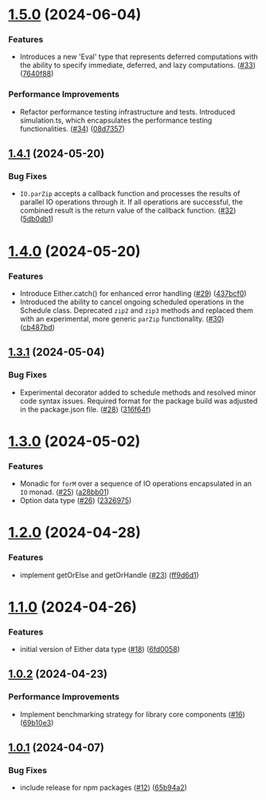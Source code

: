 # [1.5.0](https://github.com/gabriel-bornea/monadyssey/compare/v1.4.1...v1.5.0) (2024-06-04)


### Features

* Introduces a new 'Eval' type that represents deferred computations with the ability to specify immediate, deferred, and lazy computations. ([#33](https://github.com/gabriel-bornea/monadyssey/issues/33)) ([7640f88](https://github.com/gabriel-bornea/monadyssey/commit/7640f883b5679b312520f9fe5b9ddb042c56f369))


### Performance Improvements

* Refactor performance testing infrastructure and tests. Introduced simulation.ts, which encapsulates the performance testing functionalities. ([#34](https://github.com/gabriel-bornea/monadyssey/issues/34)) ([08d7357](https://github.com/gabriel-bornea/monadyssey/commit/08d73576e67a0f40f07a3d0e55fb85b7a4ebd5ea))

## [1.4.1](https://github.com/gabriel-bornea/monadyssey/compare/v1.4.0...v1.4.1) (2024-05-20)


### Bug Fixes

* `IO.parZip` accepts a callback function and processes the results of parallel IO operations through it. If all operations are successful, the combined result is the return value of the callback function. ([#32](https://github.com/gabriel-bornea/monadyssey/issues/32)) ([5db0db1](https://github.com/gabriel-bornea/monadyssey/commit/5db0db1d5b31bb6487c0d56996f6ea5e9b60e854))

# [1.4.0](https://github.com/gabriel-bornea/monadyssey/compare/v1.3.1...v1.4.0) (2024-05-20)


### Features

* Introduce Either.catch() for enhanced error handling ([#29](https://github.com/gabriel-bornea/monadyssey/issues/29)) ([437bcf0](https://github.com/gabriel-bornea/monadyssey/commit/437bcf0f4e78498af535872d03aa53c4f11046cd))
* Introduced the ability to cancel ongoing scheduled operations in the Schedule class. Deprecated `zip2` and `zip3` methods and replaced them with an experimental, more generic `parZip` functionality. ([#30](https://github.com/gabriel-bornea/monadyssey/issues/30)) ([cb487bd](https://github.com/gabriel-bornea/monadyssey/commit/cb487bdc03557079e7b4d15f2eb70bcc3e7fd0b9))

## [1.3.1](https://github.com/gabriel-bornea/monadyssey/compare/v1.3.0...v1.3.1) (2024-05-04)


### Bug Fixes

* Experimental decorator added to schedule methods and resolved minor code syntax issues. Required format for the package build was adjusted in the package.json file. ([#28](https://github.com/gabriel-bornea/monadyssey/issues/28)) ([316f64f](https://github.com/gabriel-bornea/monadyssey/commit/316f64f1dbf85efd2c35be9a2b3297f0a1510581))

# [1.3.0](https://github.com/gabriel-bornea/monadyssey/compare/v1.2.0...v1.3.0) (2024-05-02)


### Features

* Monadic for `forM` over a sequence of IO operations encapsulated in an `IO` monad. ([#25](https://github.com/gabriel-bornea/monadyssey/issues/25)) ([a28bb01](https://github.com/gabriel-bornea/monadyssey/commit/a28bb017431b6fb70a39d0dc60037abfb0fcde8b))
* Option data type ([#26](https://github.com/gabriel-bornea/monadyssey/issues/26)) ([2326975](https://github.com/gabriel-bornea/monadyssey/commit/2326975c06c154147024e387ccf1530828e09f68))

# [1.2.0](https://github.com/gabriel-bornea/monadyssey/compare/v1.1.0...v1.2.0) (2024-04-28)


### Features

* implement getOrElse and getOrHandle ([#23](https://github.com/gabriel-bornea/monadyssey/issues/23)) ([ff9d6d1](https://github.com/gabriel-bornea/monadyssey/commit/ff9d6d15cd30cf1979771f2b96cf28a99efadb92))

# [1.1.0](https://github.com/gabriel-bornea/monadyssey/compare/v1.0.2...v1.1.0) (2024-04-26)


### Features

* initial version of Either data type ([#18](https://github.com/gabriel-bornea/monadyssey/issues/18)) ([6fd0058](https://github.com/gabriel-bornea/monadyssey/commit/6fd0058390f52198a83916694d6f5badaef741dd))

## [1.0.2](https://github.com/gabriel-bornea/monadyssey/compare/v1.0.1...v1.0.2) (2024-04-23)


### Performance Improvements

* Implement benchmarking strategy for library core components ([#16](https://github.com/gabriel-bornea/monadyssey/issues/16)) ([69b10e3](https://github.com/gabriel-bornea/monadyssey/commit/69b10e374046b29e4c8b69525a4b7fd74c15c8ac))

## [1.0.1](https://github.com/gabriel-bornea/monadyssey/compare/v1.0.0...v1.0.1) (2024-04-07)


### Bug Fixes

* include release for npm packages ([#12](https://github.com/gabriel-bornea/monadyssey/issues/12)) ([65b94a2](https://github.com/gabriel-bornea/monadyssey/commit/65b94a229c2e8e377cb9fe62cdeb9dadf95fe58c))
